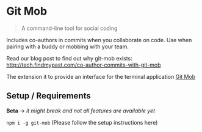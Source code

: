 # Git Mob

> A command-line tool for social coding

Includes co-authors in commits when you collaborate on code. Use when pairing with a buddy or mobbing with your team.

Read our blog post to find out why git-mob exists: http://tech.findmypast.com/co-author-commits-with-git-mob

The extension it to provide an interface for the terminal application [Git Mob](https://github.com/findmypast-oss/git-mob)

## Setup / Requirements

**Beta** -> _it might break and not all features are available yet_

`npm i -g git-mob` (Please follow the setup instructions here)
